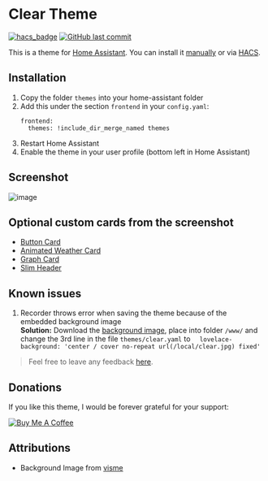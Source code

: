 # Clear Theme
[![hacs_badge](https://img.shields.io/badge/HACS-Default-orange.svg)](https://github.com/custom-components/hacs)
[![GitHub last commit](https://img.shields.io/github/last-commit/naofireblade/clear-theme)](https://github.com/naofireblade/clear-theme)

This is a theme for [Home Assistant](https://www.home-assistant.io/). You can install it [manually](#installation) or via [HACS](https://hacs.xyz/).

## Installation

1. Copy the folder `themes` into your home-assistant folder
2. Add this under the section `frontend` in your `config.yaml`:
    ```
    frontend:
      themes: !include_dir_merge_named themes
    ```
3. Restart Home Assistant
4. Enable the theme in your user profile (bottom left in Home Assistant)
 
## Screenshot
![image](https://user-images.githubusercontent.com/12081369/68705076-b85f4380-058d-11ea-9534-04ae69f1a6d4.png)

## Optional custom cards from the screenshot
- [Button Card](https://github.com/rodrigofragadf/lovelace-cards/tree/master/tiles-card)
- [Animated Weather Card](https://github.com/bramkragten/custom-ui/tree/master/weather-card)
- [Graph Card](https://github.com/kalkih/mini-graph-card)
- [Slim Header](https://github.com/maykar/compact-custom-header/)

## Known issues
1. Recorder throws error when saving the theme because of the embedded background image  
 **Solution:** Download the [background image](https://github.com/naofireblade/clear-theme/raw/master/www/clear.jpg), place into folder `/www/` and change the 3rd line in the file `themes/clear.yaml` to `  lovelace-background: 'center / cover no-repeat url(/local/clear.jpg) fixed'`

> Feel free to leave any feedback [here](https://github.com/naofireblade/clear-theme/issues).

## Donations
If you like this theme, I would be forever grateful for your support:

<a href="https://www.buymeacoffee.com/naofireblade" target="_blank"><img src="https://bmc-cdn.nyc3.digitaloceanspaces.com/BMC-button-images/custom_images/orange_img.png" alt="Buy Me A Coffee"></a>

## Attributions
- Background Image from [visme](https://visme.co/blog/simple-backgrounds/)
